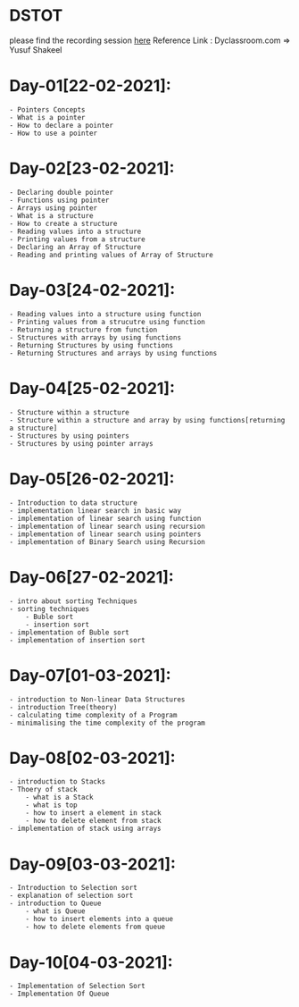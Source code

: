 # DSTOT
please find the recording session [here](https://drive.google.com/drive/folders/1DrER1LUx6A3yNREVtYSY13T6ko_Wh23s?usp=sharing)
Reference Link : Dyclassroom.com => Yusuf Shakeel

Day-01[22-02-2021]:
===================
	- Pointers Concepts
	- What is a pointer
	- How to declare a pointer
	- How to use a pointer

Day-02[23-02-2021]:
===================
	- Declaring double pointer
	- Functions using pointer
	- Arrays using pointer
	- What is a structure
	- How to create a structure
	- Reading values into a structure
	- Printing values from a structure
	- Declaring an Array of Structure
	- Reading and printing values of Array of Structure
	
Day-03[24-02-2021]:
===================
	- Reading values into a structure using function
	- Printing values from a strucutre using function
	- Returning a structure from function
	- Structures with arrays by using functions
	- Returning Structures by using functions
	- Returning Structures and arrays by using functions 
	
Day-04[25-02-2021]:
===================
	- Structure within a structure
	- Structure within a structure and array by using functions[returning a structure]
	- Structures by using pointers
	- Structures by using pointer arrays
Day-05[26-02-2021]:
===================
	- Introduction to data structure
	- implementation linear search in basic way
	- implementation of linear search using function
	- implementation of linear search using recursion
	- implementation of linear search using pointers
	- implementation of Binary Search using Recursion
Day-06[27-02-2021]:
===================
	- intro about sorting Techniques
	- sorting techniques
		- Buble sort
		- insertion sort
	- implementation of Buble sort
	- implementation of insertion sort
Day-07[01-03-2021]:
===================
	- introduction to Non-linear Data Structures
	- introduction Tree(theory)
	- calculating time complexity of a Program
	- minimalising the time complexity of the program
Day-08[02-03-2021]:
===================
	- introduction to Stacks
	- Thoery of stack
		- what is a Stack
		- what is top
		- how to insert a element in stack
		- how to delete element from stack
	- implementation of stack using arrays
Day-09[03-03-2021]:
===================
	- Introduction to Selection sort
	- explanation of selection sort
	- introduction to Queue
		- what is Queue
		- how to insert elements into a queue
		- how to delete elements from queue
Day-10[04-03-2021]:
===================
	- Implementation of Selection Sort
	- Implementation Of Queue

